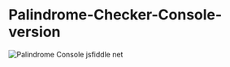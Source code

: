 # Palindrome-Checker-Console-version
![Palindrome Console jsfiddle net](https://user-images.githubusercontent.com/88635610/153773569-6fd1658a-623b-459f-aee3-2d526c670a32.png)
